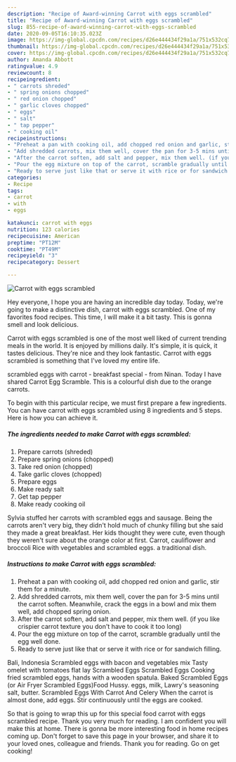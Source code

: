 ```yaml
---
description: "Recipe of Award-winning Carrot with eggs scrambled"
title: "Recipe of Award-winning Carrot with eggs scrambled"
slug: 855-recipe-of-award-winning-carrot-with-eggs-scrambled
date: 2020-09-05T16:10:35.023Z
image: https://img-global.cpcdn.com/recipes/d26e444434f29a1a/751x532cq70/carrot-with-eggs-scrambled-recipe-main-photo.jpg
thumbnail: https://img-global.cpcdn.com/recipes/d26e444434f29a1a/751x532cq70/carrot-with-eggs-scrambled-recipe-main-photo.jpg
cover: https://img-global.cpcdn.com/recipes/d26e444434f29a1a/751x532cq70/carrot-with-eggs-scrambled-recipe-main-photo.jpg
author: Amanda Abbott
ratingvalue: 4.9
reviewcount: 8
recipeingredient:
- " carrots shreded"
- " spring onions chopped"
- " red onion chopped"
- " garlic cloves chopped"
- " eggs"
- " salt"
- " tap pepper"
- " cooking oil"
recipeinstructions:
- "Preheat a pan with cooking oil, add chopped red onion and garlic, stir them for a minute."
- "Add shredded carrots, mix them well, cover the pan for 3-5 mins until the carrot soften. Meanwhile, crack the eggs in a bowl and mix them well, add chopped spring onion."
- "After the carrot soften, add salt and pepper, mix them well. (if you like crispier carrot texture you don&#39;t have to cook it too long)"
- "Pour the egg mixture on top of the carrot, scramble gradually until the egg well done."
- "Ready to serve just like that or serve it with rice or for sandwich filling."
categories:
- Recipe
tags:
- carrot
- with
- eggs

katakunci: carrot with eggs 
nutrition: 123 calories
recipecuisine: American
preptime: "PT12M"
cooktime: "PT49M"
recipeyield: "3"
recipecategory: Dessert

---
```



![Carrot with eggs scrambled](https://img-global.cpcdn.com/recipes/d26e444434f29a1a/751x532cq70/carrot-with-eggs-scrambled-recipe-main-photo.jpg)

Hey everyone, I hope you are having an incredible day today. Today, we're going to make a distinctive dish, carrot with eggs scrambled. One of my favorites food recipes. This time, I will make it a bit tasty. This is gonna smell and look delicious.

Carrot with eggs scrambled is one of the most well liked of current trending meals in the world. It is enjoyed by millions daily. It's simple, it is quick, it tastes delicious. They're nice and they look fantastic. Carrot with eggs scrambled is something that I've loved my entire life.

scrambled eggs with carrot - breakfast special - from Ninan. Today I have shared Carrot Egg Scramble. This is a colourful dish due to the orange carrots.


To begin with this particular recipe, we must first prepare a few ingredients. You can have carrot with eggs scrambled using 8 ingredients and 5 steps. Here is how you can achieve it.

<!--inarticleads1-->

##### The ingredients needed to make Carrot with eggs scrambled:

1. Prepare  carrots (shreded)
1. Prepare  spring onions (chopped)
1. Take  red onion (chopped)
1. Take  garlic cloves (chopped)
1. Prepare  eggs
1. Make ready  salt
1. Get  tap pepper
1. Make ready  cooking oil


Sylvia stuffed her carrots with scrambled eggs and sausage. Being the carrots aren&#39;t very big, they didn&#39;t hold much of chunky filling but she said they made a great breakfast. Her kids thought they were cute, even though they weren&#39;t sure about the orange color at first. Carrot, cauliflower and broccoli Rice with vegetables and scrambled eggs. a traditional dish. 

<!--inarticleads2-->

##### Instructions to make Carrot with eggs scrambled:

1. Preheat a pan with cooking oil, add chopped red onion and garlic, stir them for a minute.
1. Add shredded carrots, mix them well, cover the pan for 3-5 mins until the carrot soften. Meanwhile, crack the eggs in a bowl and mix them well, add chopped spring onion.
1. After the carrot soften, add salt and pepper, mix them well. (if you like crispier carrot texture you don&#39;t have to cook it too long)
1. Pour the egg mixture on top of the carrot, scramble gradually until the egg well done.
1. Ready to serve just like that or serve it with rice or for sandwich filling.


Bali, Indonesia Scrambled eggs with bacon and vegetables mix Tasty omelet with tomatoes flat lay Scrambled Eggs Scrambled Eggs Cooking fried scrambled eggs, hands with a wooden spatula. Baked Scrambled Eggs (or Air Fryer Scrambled Eggs)Food Hussy. eggs, milk, Lawry&#39;s seasoning salt, butter. Scrambled Eggs With Carrot And Celery When the carrot is almost done, add eggs. Stir continuously until the eggs are cooked. 

So that is going to wrap this up for this special food carrot with eggs scrambled recipe. Thank you very much for reading. I am confident you will make this at home. There is gonna be more interesting food in home recipes coming up. Don't forget to save this page in your browser, and share it to your loved ones, colleague and friends. Thank you for reading. Go on get cooking!
